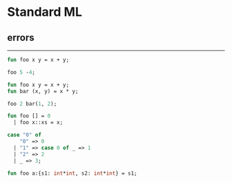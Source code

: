 # Standard ML

## errors

---

```sml
fun foo x y = x + y;

foo 5 -4;
```
<!-- .element: data-thebe-executable-sml data-language="text/x-ocaml" -->

<!--vert-->

```sml
fun foo x y = x + y;
fun bar (x, y) = x * y;

foo 2 bar(1, 2);
```
<!-- .element: data-thebe-executable-sml data-language="text/x-ocaml" -->

<!--vert-->

```sml
fun foo [] = 0
  | foo x::xs = x;
```
<!-- .element: data-thebe-executable-sml data-language="text/x-ocaml" -->

<!--vert-->

```sml
case "0" of
    "0" => 0
  | "1" => case 0 of _ => 1
  | "2" => 2
  | _ => 3;
```
<!-- .element: data-thebe-executable-sml data-language="text/x-ocaml" -->

<!--vert-->

```sml
fun foo a:{s1: int*int, s2: int*int} = s1;
```
<!-- .element: data-thebe-executable-sml data-language="text/x-ocaml" -->
